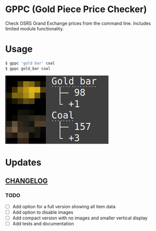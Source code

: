 # GPPC (Gold Piece Price Checker) 

Check OSRS Grand Exchange prices from the command line. 
Includes limited module functionality.

# Usage

```bash
$ gppc 'gold bar' coal
$ gppc gold_bar coal
```
![demo](/gppc_example.jpg)

# Updates
## [CHANGELOG](./CHANGELOG.md)

### TODO
- [ ] Add option for a full version showing all item data
- [ ] Add option to disable images
- [ ] Add compact version with no images and smaller vertical display
- [ ] Add tests and documentation
